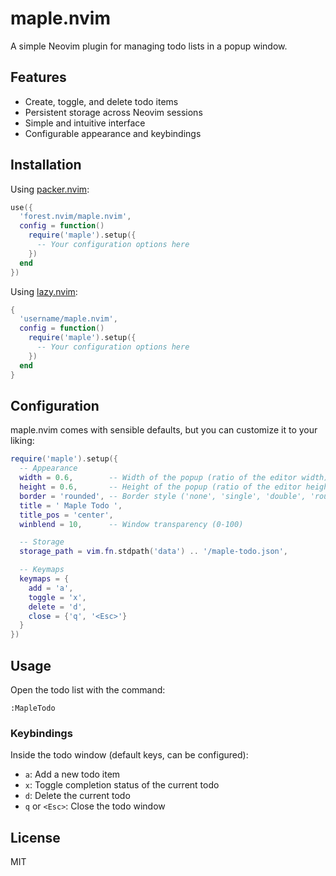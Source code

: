 # maple.nvim

A simple Neovim plugin for managing todo lists in a popup window.

## Features

- Create, toggle, and delete todo items
- Persistent storage across Neovim sessions
- Simple and intuitive interface
- Configurable appearance and keybindings

## Installation

Using [packer.nvim](https://github.com/wbthomason/packer.nvim):

```lua
use({
  'forest.nvim/maple.nvim',
  config = function()
    require('maple').setup({
      -- Your configuration options here
    })
  end
})
```

Using [lazy.nvim](https://github.com/folke/lazy.nvim):

```lua
{
  'username/maple.nvim',
  config = function()
    require('maple').setup({
      -- Your configuration options here
    })
  end
}
```

## Configuration

maple.nvim comes with sensible defaults, but you can customize it to your liking:

```lua
require('maple').setup({
  -- Appearance
  width = 0.6,        -- Width of the popup (ratio of the editor width)
  height = 0.6,       -- Height of the popup (ratio of the editor height)
  border = 'rounded', -- Border style ('none', 'single', 'double', 'rounded', etc.)
  title = ' Maple Todo ',
  title_pos = 'center',
  winblend = 10,      -- Window transparency (0-100)

  -- Storage
  storage_path = vim.fn.stdpath('data') .. '/maple-todo.json',

  -- Keymaps
  keymaps = {
    add = 'a',
    toggle = 'x',
    delete = 'd',
    close = {'q', '<Esc>'}
  }
})
```

## Usage

Open the todo list with the command:

```
:MapleTodo
```

### Keybindings

Inside the todo window (default keys, can be configured):

- `a`: Add a new todo item
- `x`: Toggle completion status of the current todo
- `d`: Delete the current todo
- `q` or `<Esc>`: Close the todo window

## License

MIT
